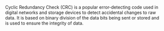 Cyclic Redundancy Check (CRC) is a popular error-detecting code used in digital networks and storage devices to detect accidental changes to raw data. It is based on binary division of the data bits being sent or stored and is used to ensure the integrity of data.
